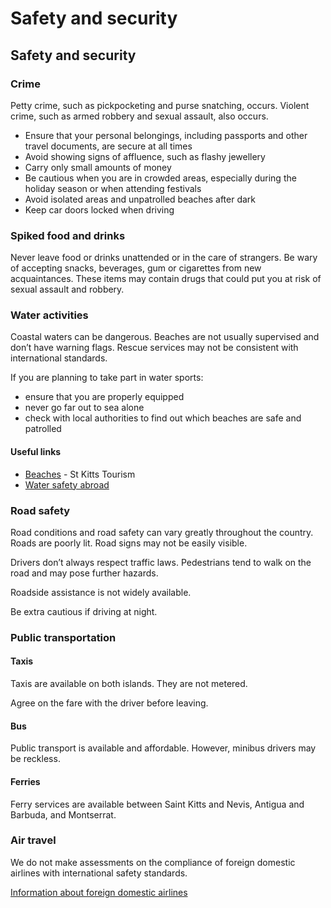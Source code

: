 # Safety and security

## Safety and security

### Crime

Petty crime, such as pickpocketing and purse snatching, occurs. Violent crime, such as armed robbery and sexual assault, also occurs.

* Ensure that your personal belongings, including passports and other travel documents, are secure at all times
* Avoid showing signs of affluence, such as flashy jewellery
* Carry only small amounts of money
* Be cautious when you are in crowded areas, especially during the holiday season or when attending festivals
* Avoid isolated areas and unpatrolled beaches after dark
* Keep car doors locked when driving

### Spiked food and drinks

Never leave food or drinks unattended or in the care of strangers. Be wary of accepting snacks, beverages, gum or cigarettes from new acquaintances. These items may contain drugs that could put you at risk of sexual assault and robbery.

### Water activities

Coastal waters can be dangerous. Beaches are not usually supervised and don’t have warning flags. Rescue services may not be consistent with international standards.

If you are planning to take part in water sports:

* ensure that you are properly equipped
* never go far out to sea alone
* check with local authorities to find out which beaches are safe and patrolled

#### Useful links

* [Beaches](https://www.stkittstourism.kn/about/explore/beaches "St Kitts Tourism") - St Kitts Tourism
* [Water safety abroad](https://travel.gc.ca/travelling/health-safety/water-safety "Water safety abroad")

### Road safety

Road conditions and road safety can vary greatly throughout the country. Roads are poorly lit. Road signs may not be easily visible.

Drivers don’t always respect traffic laws. Pedestrians tend to walk on the road and may pose further hazards.

Roadside assistance is not widely available.

Be extra cautious if driving at night.

### Public transportation

#### Taxis

Taxis are available on both islands. They are not metered.

Agree on the fare with the driver before leaving.

#### Bus

Public transport is available and affordable. However, minibus drivers may be reckless.

#### Ferries

Ferry services are available between Saint Kitts and Nevis, Antigua and Barbuda, and Montserrat.

### Air travel

We do not make assessments on the compliance of foreign domestic airlines with international safety standards.

[Information about foreign domestic airlines](https://travel.gc.ca/air/in-flight-safety#other)